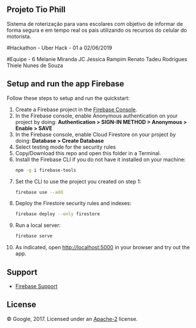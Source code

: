 ## Projeto Tio Phill 
Sistema de roterização para vans escolares com objetivo de informar de forma segura e em tempo real os pais utilizando os recursos do celular do motorista.

#Hackathon - Uber Hack - 01 a 02/06/2019

#Equipe - 6
Melanie Miranda
JC
Jessica Rampim
Renato Tadeu Rodrigues
Thiele Nunes de Souza

## Setup and run the app Firebase

Follow these steps to setup and run the quickstart:

 1. Create a Firebase project in the [Firebase Console](https://console.firebase.google.com).
 1. In the Firebase console, enable Anonymous authentication on your project by doing: **Authentication > SIGN-IN METHOD > Anonymous > Enable > SAVE**
 1. In the Firebase console, enable Cloud Firestore on your project by doing: **Database > Create Database**
 1. Select testing mode for the security rules
 1. Copy/Download this repo and open this folder in a Terminal.
 1. Install the Firebase CLI if you do not have it installed on your machine:
    ```bash
    npm -g i firebase-tools
    ```
 1. Set the CLI to use the project you created on step 1:
    ```bash
    firebase use --add
    ```
 1. Deploy the Firestore security rules and indexes:
    ```bash
    firebase deploy --only firestore
    ```
 1. Run a local server:
    ```bash
    firebase serve
    ```
 1. As indicated, open [http://localhost:5000](http://localhost:5000) in your browser and try out the app.
 
## Support

- [Firebase Support](https://firebase.google.com/support/)

## License

© Google, 2017. Licensed under an [Apache-2](../LICENSE) license.
